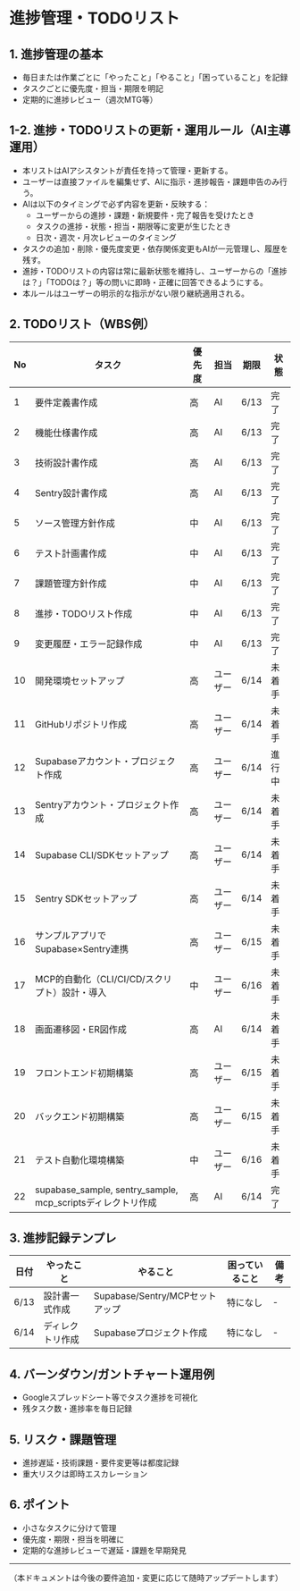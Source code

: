 # 進捗管理・TODOリスト

## 1. 進捗管理の基本
- 毎日または作業ごとに「やったこと」「やること」「困っていること」を記録
- タスクごとに優先度・担当・期限を明記
- 定期的に進捗レビュー（週次MTG等）

## 1-2. 進捗・TODOリストの更新・運用ルール（AI主導運用）
- 本リストはAIアシスタントが責任を持って管理・更新する。
- ユーザーは直接ファイルを編集せず、AIに指示・進捗報告・課題申告のみ行う。
- AIは以下のタイミングで必ず内容を更新・反映する：
  - ユーザーからの進捗・課題・新規要件・完了報告を受けたとき
  - タスクの進捗・状態・担当・期限等に変更が生じたとき
  - 日次・週次・月次レビューのタイミング
- タスクの追加・削除・優先度変更・依存関係変更もAIが一元管理し、履歴を残す。
- 進捗・TODOリストの内容は常に最新状態を維持し、ユーザーからの「進捗は？」「TODOは？」等の問いに即時・正確に回答できるようにする。
- 本ルールはユーザーの明示的な指示がない限り継続適用される。

## 2. TODOリスト（WBS例）
| No | タスク | 優先度 | 担当 | 期限 | 状態 |
|----|--------|--------|------|------|------|
| 1 | 要件定義書作成 | 高 | AI | 6/13 | 完了 |
| 2 | 機能仕様書作成 | 高 | AI | 6/13 | 完了 |
| 3 | 技術設計書作成 | 高 | AI | 6/13 | 完了 |
| 4 | Sentry設計書作成 | 高 | AI | 6/13 | 完了 |
| 5 | ソース管理方針作成 | 中 | AI | 6/13 | 完了 |
| 6 | テスト計画書作成 | 中 | AI | 6/13 | 完了 |
| 7 | 課題管理方針作成 | 中 | AI | 6/13 | 完了 |
| 8 | 進捗・TODOリスト作成 | 中 | AI | 6/13 | 完了 |
| 9 | 変更履歴・エラー記録作成 | 中 | AI | 6/13 | 完了 |
|10 | 開発環境セットアップ | 高 | ユーザー | 6/14 | 未着手 |
|11 | GitHubリポジトリ作成 | 高 | ユーザー | 6/14 | 未着手 |
|12 | Supabaseアカウント・プロジェクト作成 | 高 | ユーザー | 6/14 | 進行中 |
|13 | Sentryアカウント・プロジェクト作成 | 高 | ユーザー | 6/14 | 未着手 |
|14 | Supabase CLI/SDKセットアップ | 高 | ユーザー | 6/14 | 未着手 |
|15 | Sentry SDKセットアップ | 高 | ユーザー | 6/14 | 未着手 |
|16 | サンプルアプリでSupabase×Sentry連携 | 高 | ユーザー | 6/15 | 未着手 |
|17 | MCP的自動化（CLI/CI/CD/スクリプト）設計・導入 | 中 | ユーザー | 6/16 | 未着手 |
|18 | 画面遷移図・ER図作成 | 高 | AI | 6/14 | 未着手 |
|19 | フロントエンド初期構築 | 高 | ユーザー | 6/15 | 未着手 |
|20 | バックエンド初期構築 | 高 | ユーザー | 6/15 | 未着手 |
|21 | テスト自動化環境構築 | 中 | ユーザー | 6/16 | 未着手 |
|22 | supabase_sample, sentry_sample, mcp_scriptsディレクトリ作成 | 高 | AI | 6/14 | 完了 |

## 3. 進捗記録テンプレ
| 日付 | やったこと | やること | 困っていること | 備考 |
|------|------------|----------|----------------|------|
| 6/13 | 設計書一式作成 | Supabase/Sentry/MCPセットアップ | 特になし | - |
| 6/14 | ディレクトリ作成 | Supabaseプロジェクト作成 | 特になし | - |

## 4. バーンダウン/ガントチャート運用例
- Googleスプレッドシート等でタスク進捗を可視化
- 残タスク数・進捗率を毎日記録

## 5. リスク・課題管理
- 進捗遅延・技術課題・要件変更等は都度記録
- 重大リスクは即時エスカレーション

## 6. ポイント
- 小さなタスクに分けて管理
- 優先度・期限・担当を明確に
- 定期的な進捗レビューで遅延・課題を早期発見

---

（本ドキュメントは今後の要件追加・変更に応じて随時アップデートします） 